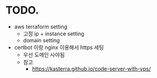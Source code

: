 # TODO.

- aws terraform setting
  - 고정 ip + instance setting
  - domain setting
- certbot 이랑 nginx 이용해서 https 세팅
  - 우선 도메인 사야됨
  - 참고
    - https://kasterra.github.io/code-server-with-vps/
